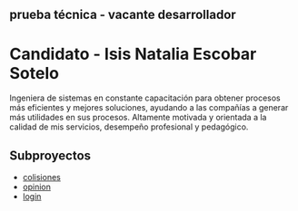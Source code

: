 
## prueba técnica - vacante desarrollador 

# Candidato - Isis Natalia Escobar Sotelo
Ingeniera de sistemas en constante capacitación para obtener procesos más
eficientes y mejores soluciones, ayudando a las compañías a generar más
utilidades en sus procesos. Altamente motivada y orientada a la calidad de
mis servicios, desempeño profesional y pedagógico.


## Subproyectos
- [colisiones](colisiones/README.md)
- [opinion](opinion/README.md)
- [login](login/README.md)
